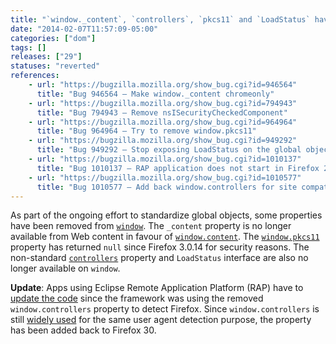 ```yaml
---
title: "`window._content`, `controllers`, `pkcs11` and `LoadStatus` have been removed"
date: "2014-02-07T11:57:09-05:00"
categories: ["dom"]
tags: []
releases: ["29"]
statuses: "reverted"
references:
    - url: "https://bugzilla.mozilla.org/show_bug.cgi?id=946564"
      title: "Bug 946564 – Make window._content chromeonly"
    - url: "https://bugzilla.mozilla.org/show_bug.cgi?id=794943"
      title: "Bug 794943 – Remove nsISecurityCheckedComponent"
    - url: "https://bugzilla.mozilla.org/show_bug.cgi?id=964964"
      title: "Bug 964964 – Try to remove window.pkcs11"
    - url: "https://bugzilla.mozilla.org/show_bug.cgi?id=949292"
      title: "Bug 949292 – Stop exposing LoadStatus on the global object"
    - url: "https://bugzilla.mozilla.org/show_bug.cgi?id=1010137"
      title: "Bug 1010137 – RAP application does not start in Firefox 29"
    - url: "https://bugzilla.mozilla.org/show_bug.cgi?id=1010577"
      title: "Bug 1010577 – Add back window.controllers for site compatibility"
---
```

As part of the ongoing effort to standardize global objects, some properties have been removed from [`window`](https://developer.mozilla.org/docs/Web/API/window). The `_content` property is no longer available from Web content in favour of [`window.content`](https://developer.mozilla.org/docs/Web/API/window.content). The [`window.pkcs11`](https://developer.mozilla.org/docs/Web/API/window.pkcs11) property has returned `null` since Firefox 3.0.14 for security reasons. The non-standard [`controllers`](https://developer.mozilla.org/docs/Web/API/window.controllers) property and `LoadStatus` interface are also no longer available on `window`.

**Update**: Apps using Eclipse Remote Application Platform (RAP) have to [update the code](https://wiki.eclipse.org/RAP/FAQ#Blank_page_or_client_crash_in_Firefox_29.2B) since the framework was using the removed `window.controllers` property to detect Firefox. Since `window.controllers` is still [widely used](https://github.com/search?q=%22window.controllers%22+Gecko&type=Code) for the same user agent detection purpose, the property has been added back to Firefox 30.
